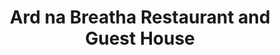 ---
title: "Ard na Breatha Restaurant and Guest House"
address: "Drumrooske Middle Donegal Co. Donegal"
tel: "(074)9722288"
county: "Donegal"
category: "Guesthouses"
type: "Content"
lat: "54.66098021"
lng: "-8.09714293"
---